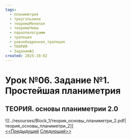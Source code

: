 ```yaml
---
tags:
  - планиметрия
  - треугольники
  - теоремаМенелая
  - теоремаЧевы
  - параллелограмм
  - трапеция
  - равнобедренная_трапеция
  - ТЕОРИЯ
  - Задание№1
created: 2025-10-02
---
```

# Урок №06. Задание №1. Простейшая планиметрия
## ТЕОРИЯ. основы планиметрии 2.0
![[../resourses/Block_1/теория_основы_планиметри_2.pdf|теория_основы_планиметри_2]]  
[<<Предыдущий](<Lesson 5>) [Следующий>>](<Lesson 7>)
